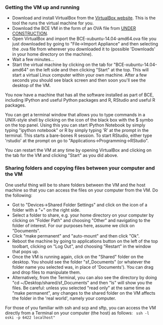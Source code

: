 ### Getting the VM up and running

  * Download and install VirtualBox from the [VirtualBox website](https://www.virtualbox.org/wiki/Downloads). This is the tool the runs the virtual machine for you. 
  * Download the BCE VM in the form of an OVA file from [UNDER CONSTRUCTION](BCE-xubuntu-14.04-amd64.ova).
  * Open VirtualBox and import the BCE-xubuntu-14.04-amd64.ova file you just downloaded by going to "File->Import Appliance" and then selecting the .ova file from wherever you downloaded it to (possible 'Downloads' in your home directory on the machine). 
  * Wait a few minutes...
  * Start the virtual machine by clicking on the tab for "BCE-xubuntu-14.04-amd64" on the left side and then clicking "Start" at the top. This will start a virtual Linux computer within your own machine. After a few seconds you should see black screen and then soon you'll see the desktop of the VM.

You now have a machine that has all the software installed as part of BCE, including IPython and useful Python packages and R, RStudio and useful R packages.

You can get a terminal window that allows you to type commands in a UNIX-style shell by clicking on the icon of the black box with the $ symbo on the top panel. Using this you can start IPython Notebook by simply typing "ipython notebook" or  R by simply typing 'R' at the prompt in the terminal. This starts a bare-bones R session. To start RStudio, either type 'rstudio' at the prompt on go to "Applications->Programming->RStudio".

You can restart the VM at any time by opening VirtualBox and clicking on the tab for the VM and clicking "Start" as you did above.

### Sharing folders and copying files between your computer and the VM

One useful thing will be to share folders between the VM and the host machine so that you can access the files on your computer from the VM. Do the following:
  * Got to "Devices->Shared Folder Settings" and click on the icon of a folder with a "+" on the right side.
  * Select a folder to share, e.g. your home directory on your computer by clicking on "Folder Path" and choosing "Other" and navigating to the folder of interest. For our purposes here, assume we click on "Documents".
  * Click "make permanent" and "auto-mount" and then click "Ok".
  * Reboot the machine by going to applications button on the left of the top toolbart, clicking on "Log Out", and choosing "Restart" in the window that pops up.
  * Once the VM is running again, click on the "Shared" folder on the desktop. You should see the folder "sf_Documents" (or whatever the folder name you selected was, in place of 'Documents'). You can drag and drop files to manipulate them.
  * Alternatively, from the Terminal, you can also see the directory by doing "cd ~/Desktop/shared/sf_Documents" and then "ls" will show you the files. 
Be careful: unless you selected "read only" at the same time as "make permanent", any changes to the shared folder on the VM affects the folder in the 'real world', namely your computer. 

For those of you familiar with ssh and scp and sftp, you can access the VM directly from a Terminal on your computer (the host) as follows:
<code>
ssh -l oski -p 6422 localhost"
</code>

